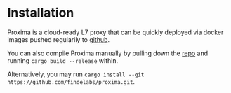 # Installation

Proxima is a cloud-ready L7 proxy that can be quickly deployed via docker images pushed regularily to [github](https://github.com/findelabs/proxima).

You can also compile Proxima manually by pulling down the [repo](https://github.com/findelabs/proxima) and running `cargo build --release` within.

Alternatively, you may run `cargo install --git https://github.com/findelabs/proxima.git`.

